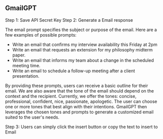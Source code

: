 ## GmailGPT

Step 1: Save API Secret Key
Step 2: Generate a Email response

The email prompt specifies the subject or purpose of the email. Here are a few examples of possible prompts:

- Write an email that confirms my interview availability this Friday at 2pm
- Write an email that requests an extension for my philosophy midterm paper.
- Write an email that informs my team about a change in the scheduled meeting time.
- Write an email to schedule a follow-up meeting after a client presentation.

By providing these prompts, users can receive a basic outline for their email. We are also aware that the tone of the email should depend on the context and the recipient. Currently, we offer the tones: concise, professional, confident, nice, passionate, apologetic. The user can choose one or more tones that best align with their intentions. GmailGPT then leverages the chosen tones and prompts to generate a customized email suited to the user's needs.

Step 3: Users can simply click the insert button or copy the text to insert to Email
